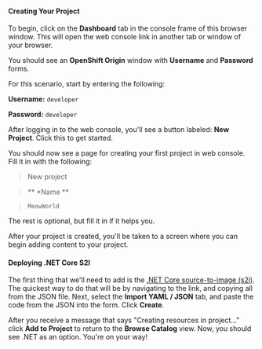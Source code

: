 #### Creating Your Project
To begin, click on the **Dashboard** tab in the console frame of this browser window. This will open the web console link in another tab or window of your browser.

You should see an **OpenShift Origin** window with **Username** and **Password** forms.

For this scenario, start by entering the following:

**Username:** `developer`

**Password:** `developer`

After logging in to the web console, you'll see a button labeled: **New Project**. Click this to get started.

You should now see a page for creating your first project in web console. Fill it in with the following:
>New project

>** *Name **

>`MeowWorld`

The rest is optional, but fill it in if it helps you.

After your project is created, you'll be taken to a screen where you can begin adding content to your project.

#### Deploying .NET Core S2I

The first thing that we'll need to add is the [.NET Core source-to-image (s2i)](https://raw.githubusercontent.com/redhat-developer/s2i-dotnetcore/master/dotnet_imagestreams.json). The quickest way to do that will be by navigating to the link, and copying all from the JSON file. Next, select the **Import YAML / JSON** tab, and paste the code from the JSON into the form. Click **Create**.

After you receive a message that says "Creating resources in project..." click **Add to Project** to return to the **Browse Catalog** view. Now, you should see .NET as an option. You're on your way!
